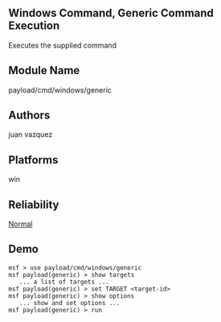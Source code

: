 ## Windows Command, Generic Command Execution

Executes the supplied command


## Module Name
payload/cmd/windows/generic

## Authors
juan vazquez





## Platforms
win

## Reliability
[Normal](https://github.com/rapid7/metasploit-framework/wiki/Exploit-Ranking)

## Demo

```
msf > use payload/cmd/windows/generic
msf payload(generic) > show targets
   ... a list of targets ...
msf payload(generic) > set TARGET <target-id>
msf payload(generic) > show options
   ... show and set options ...
msf payload(generic) > run
```
    
    